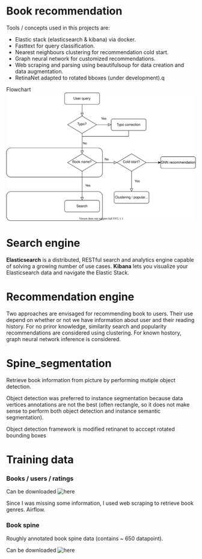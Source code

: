 # Book recommendation

Tools / concepts used in this projects are:
- Elastic stack (elasticsearch & kibana) via docker.
- Fasttext for query classification.
- Nearest neighbours clustering for recommendation cold start.
- Graph neural network for customized recommendations.
- Web scraping and parsing using beautifulsoup for data creation and data augmentation.
- RetinaNet adapted to rotated bboxes (under development).q

Flowchart
![](./assets/flowchart.drawio.svg)

# Search engine

**Elasticsearch** is a distributed, RESTful search and analytics engine capable of solving a growing number of use cases. **Kibana** lets you visualize your Elasticsearch data and navigate the Elastic Stack.

# Recommendation engine

Two approaches are envisaged for recommending book to users. Their use depend on whether or not we have information about user and their reading history.
For no priror knowledge, similarity search and popularity recommendations are considered using clustering. For known hostory, graph neural network inference is considered. 

# Spine_segmentation

Retrieve book information from picture by performing mutiple object detection.

Object detection was preferred to instance segmentation because data vertices annotations are not the best (often rectangle, so it does not make sense to perform both object detection and instance semantic segmentation).

Object detection framework is modified retinanet to acccept rotated bounding boxes

# Training data

### Books / users / ratings

Can be downloaded ![here](https://www.kaggle.com/arashnic/book-recommendation-dataset)

Since I was missing some information, I used web scraping to retrieve book genres. Airflow.

### Book spine
Roughly annotated book spine data (contains ~ 650 datapoint).

Can be downloaded ![here](https://data.4tu.nl/articles/dataset/Data_mannually-labelled_accompanying_the_research_on_segmentation_of_book-spine_images/12688436/1?file=24026006)
